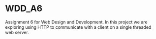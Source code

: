 # WDD_A6
Assignment 6 for Web Design and Development. In this project we are exploring using HTTP to communicate with a client on a single threaded web server.
